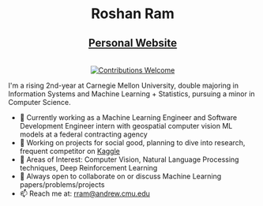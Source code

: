 <h1 align="center"> Roshan Ram </h1>


<h2 align = "center"><a href="https://www.roshanr11.github.io/" target="_blank">Personal Website</a></h2>


<p align="center">
<br/><a href="#contributing"><img alt="Contributions Welcome" src="https://img.shields.io/badge/contributions-welcome-brightgreen?style=for-the-badge&labelColor=black&logo=github"></a> 
</p>
 
I'm a rising 2nd-year at Carnegie Mellon University, double majoring in Information Systems and Machine Learning + Statistics, pursuing a minor in Computer Science. 


- 🔭 Currently working as a Machine Learning Engineer and Software Development Engineer intern with geospatial computer vision ML models at a federal contracting agency
- 🔭 Working on projects for social good, planning to dive into research, frequent competitor on [Kaggle](http://www.kaggle.com/roshanr11)
- 🌱 Areas of Interest: Computer Vision, Natural Language Processing techniques, Deep Reinforcement Learning
- 💬 Always open to collaborate on or discuss Machine Learning papers/problems/projects
- 📫 Reach me at: rram@andrew.cmu.edu

